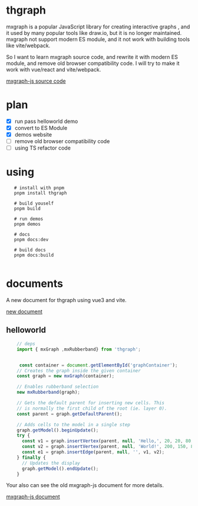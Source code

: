# thgraph

mxgraph is a popular JavaScript library for creating interactive graphs , and it used by many popular tools like draw.io, but it is no longer maintained.  mxgraph not support modern ES module, and it not work with building tools like vite/webpack.

So I want to learn mxgraph source code, and rewrite it with modern ES module, and remove old browser compatibility code. I will try to make it work with vue/react and vite/webpack.


[mxgraph-js source code](https://github.com/jgraph/mxgraph-js)


# plan
- [x] run pass helloworld demo 
- [x] convert to ES Module
- [x] demos website
- [ ] remove old browser compatibility code
- [ ] using TS refactor code 

# using

```
   # install with pnpm 
   pnpm install thgraph

   # build youself
   pnpm build

   # run demos 
   pnpm demos

   # docs
   pnpm docs:dev
  
   # build docs
   pnpm docs:build


```

# documents

A new document for thgraph using vue3 and vite. 

[new document](https://wflixu.github.io/tgraph/)

## helloworld

``` javascript
    // deps
    import { mxGraph ,mxRubberband} from 'thgraph';


     const container = document.getElementById('graphContainer');
    // Creates the graph inside the given container
    const graph = new mxGraph(container);

    // Enables rubberband selection
    new mxRubberband(graph);

    // Gets the default parent for inserting new cells. This
    // is normally the first child of the root (ie. layer 0).
    const parent = graph.getDefaultParent();

    // Adds cells to the model in a single step
    graph.getModel().beginUpdate();
    try {
      const v1 = graph.insertVertex(parent, null, 'Hello,', 20, 20, 80, 30);
      const v2 = graph.insertVertex(parent, null, 'World!', 200, 150, 80, 30);
      const e1 = graph.insertEdge(parent, null, '', v1, v2);
    } finally {
      // Updates the display
      graph.getModel().endUpdate();
    }

```

Your also can see the old  mxgraph-js document for more details.

[mxgraph-js document](https://jgraph.github.io/mxgraph/)





